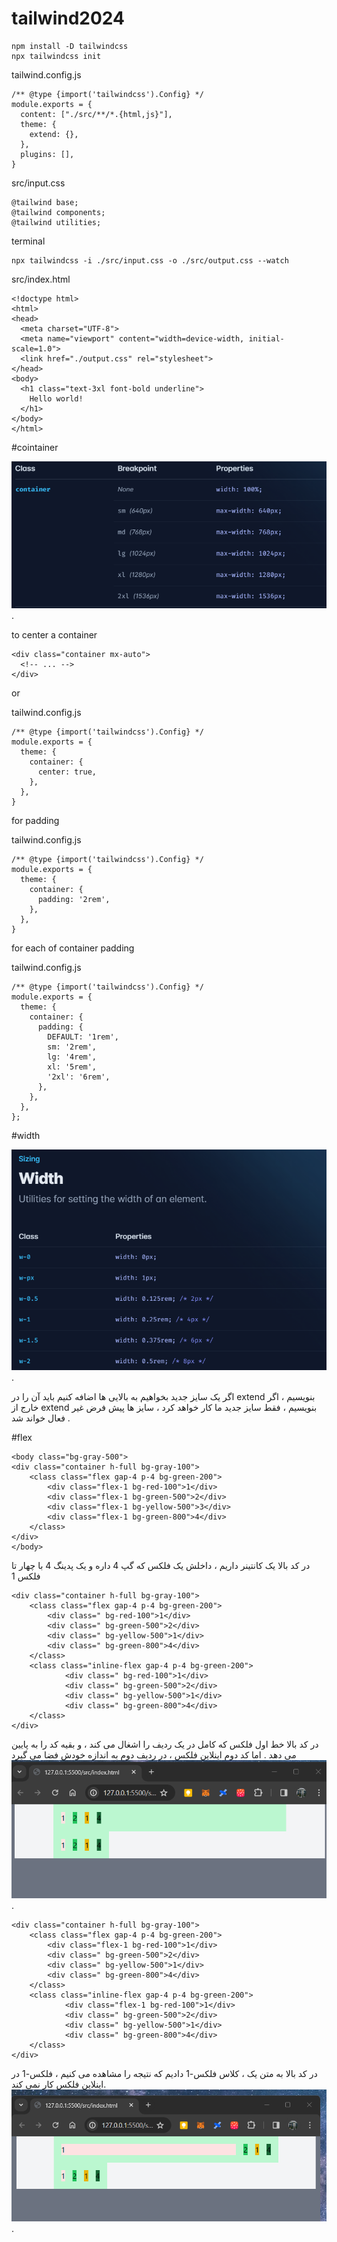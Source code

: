 # tailwind2024

```
npm install -D tailwindcss
npx tailwindcss init

```


tailwind.config.js
```
/** @type {import('tailwindcss').Config} */
module.exports = {
  content: ["./src/**/*.{html,js}"],
  theme: {
    extend: {},
  },
  plugins: [],
}
```


src/input.css
```
@tailwind base;
@tailwind components;
@tailwind utilities;
```


terminal
```
npx tailwindcss -i ./src/input.css -o ./src/output.css --watch
```

src/index.html
```
<!doctype html>
<html>
<head>
  <meta charset="UTF-8">
  <meta name="viewport" content="width=device-width, initial-scale=1.0">
  <link href="./output.css" rel="stylesheet">
</head>
<body>
  <h1 class="text-3xl font-bold underline">
    Hello world!
  </h1>
</body>
</html>
```


#cointainer 

![8](https://raw.githubusercontent.com/Mostafaiz/tailwind2024/main/pic/Screenshot%202024-02-01%20200213.png).

to center a container 
```
<div class="container mx-auto">
  <!-- ... -->
</div>
```
or 


tailwind.config.js
```
/** @type {import('tailwindcss').Config} */
module.exports = {
  theme: {
    container: {
      center: true,
    },
  },
}
```

for padding 

tailwind.config.js
```
/** @type {import('tailwindcss').Config} */
module.exports = {
  theme: {
    container: {
      padding: '2rem',
    },
  },
}
```

for each of container padding

tailwind.config.js

```
/** @type {import('tailwindcss').Config} */
module.exports = {
  theme: {
    container: {
      padding: {
        DEFAULT: '1rem',
        sm: '2rem',
        lg: '4rem',
        xl: '5rem',
        '2xl': '6rem',
      },
    },
  },
};
```
#width

![8](https://raw.githubusercontent.com/Mostafaiz/tailwind2024/main/pic/Screenshot%202024-02-02%20185827.png).

اگر یک سایز جدید بخواهیم به بالایی ها اضافه کنیم باید آن را در extend بنویسیم ، اگر خارج از extend بنویسیم ، فقط سایز جدید ما کار خواهد کرد ، سایز ها پیش فرض غیر فعال خواند شد . 

#flex 
```
<body class="bg-gray-500">
<div class="container h-full bg-gray-100">
    <class class="flex gap-4 p-4 bg-green-200">
        <div class="flex-1 bg-red-100">1</div>
        <div class="flex-1 bg-green-500">2</div>
        <div class="flex-1 bg-yellow-500">3</div>
        <div class="flex-1 bg-green-800">4</div>
    </class>
</div>
</body>
```
در کد بالا یک کانتینر داریم ، داخلش یک فلکس که گپ 4 داره و یک پدینگ 4 با چهار تا فلکس 1 



```
<div class="container h-full bg-gray-100">
    <class class="flex gap-4 p-4 bg-green-200">
        <div class=" bg-red-100">1</div>
        <div class=" bg-green-500">2</div>
        <div class=" bg-yellow-500">1</div>
        <div class=" bg-green-800">4</div>
    </class>
    <class class="inline-flex gap-4 p-4 bg-green-200">
            <div class=" bg-red-100">1</div>
            <div class=" bg-green-500">2</div>
            <div class=" bg-yellow-500">1</div>
            <div class=" bg-green-800">4</div>
    </class>
</div>
```

در کد بالا خط اول فلکس که کامل در یک ردیف را اشغال می کند ، و بقیه کد را به پایین می دهد . اما کد دوم اینلاین فلکس ، در ردیف دوم به اندازه خودش فضا می گیرد
![8](https://raw.githubusercontent.com/Mostafaiz/tailwind2024/main/pic/Screenshot%202024-02-05%20205829.png).




```
<div class="container h-full bg-gray-100">
    <class class="flex gap-4 p-4 bg-green-200">
        <div class="flex-1 bg-red-100">1</div>
        <div class=" bg-green-500">2</div>
        <div class=" bg-yellow-500">1</div>
        <div class=" bg-green-800">4</div>
    </class>
    <class class="inline-flex gap-4 p-4 bg-green-200">
            <div class="flex-1 bg-red-100">1</div>
            <div class=" bg-green-500">2</div>
            <div class=" bg-yellow-500">1</div>
            <div class=" bg-green-800">4</div>
    </class>
</div>
```
در کد بالا به متن یک ، کلاس فلکس-1 دادیم که نتیجه را مشاهده می کنیم ، فلکس-1 در اینلاین فلکس کار نمی کند.
![8](https://raw.githubusercontent.com/Mostafaiz/tailwind2024/main/pic/Screenshot%202024-02-05%20210114.png).

